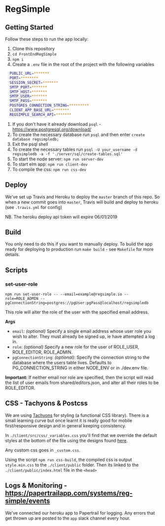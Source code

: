 # RegSimple

## Getting Started
Follow these steps to run the app locally:

1. Clone this repository
1. `cd FrontEndRegSimple`
1. `npm i`
1. Create a `.env` file in the root of the project with the following variables
```bash
  PUBLIC_URL=*******
  PORT=********
  SESSION_SECRET=*******
  SMTP_PORT=*******
  SMTP_HOST=*******
  SMTP_USER=*******
  SMTP_PASS=*******
  POSTGRES_CONNECTION_STRING=*********
  CLIENT_APP_BASE_URL=*******
  REGSIMPLE_SEARCH_API=*******
```
1. If you don't have it already download `psql` - https://www.postgresql.org/download/
1. To create the necessary database run `psql` and then enter `create database regsimpledb;`
1. Exit the psql shell
1. To create the necessary tables run `psql -U your_username -d regsimpledb -a -f './server/sql/create-tables.sql'`
1. To start the node server: `npm run server-dev`
1. To start elm app: `npm run client-dev`
1. To compile the css: `npm run css-dev`

## Deploy

We've set up Travis and Heroku to deploy the `master` branch of this repo. So when a new commit goes into `master`, Travis will build and deploy to heroku (see `.travis.yml` for config)

NB. The heroku deploy api token will expire 06/01/2019

## Build

You only need to do this if you want to manually deploy.
To build the app ready for deploying to production run `make build` - see `Makefile` for more details.

## Scripts

### set-user-role

`npm run set-user-role -- --email=example@regsimple.io --role=ROLE_ADMIN --pgConnectionString=postgres://pgUser:pgPass@localhost/regsimpledb`

This role will alter the role of the user with the specified email address.

**Args**

- `email`: *(optional)* Specify a single email address whose user role you wish to alter. They must already be signed up, ie have attempted a log in.
- `role`: *(optional)* Specify a new role for the user of ROLE_USER, ROLE_EDITOR, ROLE_ADMIN.
- `pgConnectionString`: *(optional)*: Specify the connection string to the database where the users table lives. Defaults to PG_CONNECTION_STRING in either NODE_ENV or in ./dev.env file.

**Important:** If neither email nor role are specified, then the script will read the list of user emails from shared/editors.json, and alter all their roles to be ROLE_EDITOR.

## CSS - Tachyons & Postcss

We are using [Tachyons](http://tachyons.io/docs/) for styling (a functional CSS library). There is a small learning curve but once learnt it is really good for mobile first/responsive design and in general keeping consistency.

In `./client/src/css/_variables.css` you'll find that we override the default styles at the bottom of the file using the designs found [here](https://projects.invisionapp.com/d/main#/projects/prototypes/14286087).

Any custom css goes in `_custom.css`.

Using the script `npm run css-build`, the compiled css is output `style.min.css` to the `./client/public` folder. Then its linked to the `./client/public/index.html` file in the `<head>`

## Logs & Monitoring - https://papertrailapp.com/systems/reg-simple/events

We've connected our heroku app to Papertrail for logging. Any errors that get thrown up are posted to the `app` slack channel every hour.
